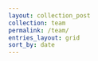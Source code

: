 ```yaml
---
layout: collection_post
collection: team
permalink: /team/
entries_layout: grid
sort_by: date
---
```

